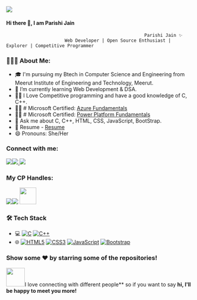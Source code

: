 [  
![](https://github.com/thompsonemerson/thompsonemerson/raw/master/cover-thompson.png)](https://github.com/thompsonemerson/thompsonemerson/raw/master/cover-thompson.png)

#### Hi there 👋, I am Parishi Jain

```
                                                    Parishi Jain ✨
                      Web Developer | Open Source Enthusiast | Explorer | Competitive Programmer

```

### 👨🏻‍💻 About Me:

-   🎓  I'm pursuing my Btech in Computer Science and Engineering from Meerut Institute of Engineering and Technology, Meerut.
-   🌱  I’m currently learning Web Development & DSA.
-  ✍🏻 I Love Competitive programming and have a good knowledge of C, C++.
- ✍🏻 # Microsoft Certified: [Azure Fundamentals](https://drive.google.com/file/d/1tYCOcvtObtzRjTnT1Os8aBTRn1S_yF1Y/view)
- ✍🏻 # Microsoft Certified: [Power Platform Fundamentals](https://drive.google.com/file/d/1jlkry-98rHWWxFriWGVyV0jzVpwwIf5x/view)
-   💬  Ask me about C, C++, HTML, CSS, JavaScript, BootStrap.
-   📃  Resume -  [Resume](https://drive.google.com/file/d/1RNojFjhIVI6uNDaBO1sWWKdELxsnJNbf/view?usp=sharing)
-   😄  Pronouns: She/Her

### Connect with me:
 [![](https://camo.githubusercontent.com/1598532a3542326fff0ea5e0481f39287c1a1a201b07b4fff95c5ecd6a30553e/68747470733a2f2f696d672e736869656c64732e696f2f62616467652f4c696e6b6564496e2d2532333030373742352e7376673f267374796c653d666c61742d737175617265266c6f676f3d6c696e6b6564696e266c6f676f436f6c6f723d7768697465)](https://www.linkedin.com/in/parishi-jain-bbb218210/)[![](https://camo.githubusercontent.com/420d9987aff329ec814250dc94ee265a58cb8374b59c026c004287f037bc2672/68747470733a2f2f696d672e736869656c64732e696f2f62616467652f4769746875622d2532333041304130412e7376673f267374796c653d666c61742d737175617265266c6f676f3d476974687562266c6f676f436f6c6f723d7768697465)  ](https://github.com/parishi-02)[![](https://camo.githubusercontent.com/571384769c09e0c66b45e39b5be70f68f552db3e2b2311bc2064f0d4a9f5983b/68747470733a2f2f696d672e736869656c64732e696f2f62616467652f476d61696c2d4431343833363f7374796c653d666f722d7468652d6261646765266c6f676f3d676d61696c266c6f676f436f6c6f723d7768697465)](mailto:parishijainiit@gmail.com) 

  

### My CP Handles:
[![](https://camo.githubusercontent.com/ce234f3fa46918a809815d3893b946e9d4bfddfec2eb2cc4d7f3ed61c34a32e3/68747470733a2f2f696d672e736869656c64732e696f2f62616467652f4c656574436f64652d3332333333303f7374796c653d666f722d7468652d6261646765266c6f676f3d6c656574636f6465266c6f676f436f6c6f723d463744463145)](https://leetcode.com/Parishi_Jain/)[![](https://camo.githubusercontent.com/5ea830d68d05691d78a22d8218da9619b062434ca683e0fa506dc143cd9475c4/68747470733a2f2f696d672e736869656c64732e696f2f62616467652f436f6465636865662d4646443433423f7374796c653d666f722d7468652d6261646765266c6f676f3d636f646563686566266c6f676f436f6c6f723d333036393938)](https://www.codechef.com/users/parijain_23)
<a href="https://www.hackerrank.com/Parishi_Jain?hr_r=1"> <img src='https://raw.githubusercontent.com/rahuldkjain/github-profile-readme-generator/master/src/images/icons/Social/hackerrank.svg' height=45px /></a>
###  🛠 Tech Stack

-   💻 [![C](https://camo.githubusercontent.com/62caedc20a3b8658cdc1902390e17292f1eb06f8eed3f7539cee2367a3f02934/68747470733a2f2f696d672e736869656c64732e696f2f62616467652f2d432d3030303030303f7374796c653d666f722d7468652d6261646765266c6f676f3d43)](https://camo.githubusercontent.com/62caedc20a3b8658cdc1902390e17292f1eb06f8eed3f7539cee2367a3f02934/68747470733a2f2f696d672e736869656c64732e696f2f62616467652f2d432d3030303030303f7374796c653d666f722d7468652d6261646765266c6f676f3d43)  [![C++](https://camo.githubusercontent.com/28bd49a59c122c3aea3cf54ac526126017e275c2ad96c248870f7753ee3a5822/68747470733a2f2f696d672e736869656c64732e696f2f62616467652f2d432b2b2d3030303030303f7374796c653d666f722d7468652d6261646765266c6f676f3d43253242253242266c6f676f436f6c6f723d303035393943)](https://camo.githubusercontent.com/28bd49a59c122c3aea3cf54ac526126017e275c2ad96c248870f7753ee3a5822/68747470733a2f2f696d672e736869656c64732e696f2f62616467652f2d432b2b2d3030303030303f7374796c653d666f722d7468652d6261646765266c6f676f3d43253242253242266c6f676f436f6c6f723d303035393943)  
-   🌐  [![HTML5](https://camo.githubusercontent.com/2391113fdeae79d8b9543dd2cce0dd6f256b9ca29685baad6c42cd6953c27673/68747470733a2f2f696d672e736869656c64732e696f2f62616467652f2d48544d4c352d3030303030303f7374796c653d666f722d7468652d6261646765266c6f676f3d48544d4c35)](https://camo.githubusercontent.com/2391113fdeae79d8b9543dd2cce0dd6f256b9ca29685baad6c42cd6953c27673/68747470733a2f2f696d672e736869656c64732e696f2f62616467652f2d48544d4c352d3030303030303f7374796c653d666f722d7468652d6261646765266c6f676f3d48544d4c35)  [![CSS3](https://camo.githubusercontent.com/46a95861c8a0ac8df683bbd233ac098b579fa275080351a5f48541f21560da85/68747470733a2f2f696d672e736869656c64732e696f2f62616467652f2d435353332d3030303030303f7374796c653d666f722d7468652d6261646765266c6f676f3d43535333)](https://camo.githubusercontent.com/46a95861c8a0ac8df683bbd233ac098b579fa275080351a5f48541f21560da85/68747470733a2f2f696d672e736869656c64732e696f2f62616467652f2d435353332d3030303030303f7374796c653d666f722d7468652d6261646765266c6f676f3d43535333)  [![JavaScript](https://camo.githubusercontent.com/0ea021110e1446e16c241b1d3a5c87ded0ff2e26d9c90ff002a4f8fc0a8731b6/68747470733a2f2f696d672e736869656c64732e696f2f62616467652f2d4a6176615363726970742d3030303030303f7374796c653d666f722d7468652d6261646765266c6f676f3d6a617661736372697074)](https://camo.githubusercontent.com/0ea021110e1446e16c241b1d3a5c87ded0ff2e26d9c90ff002a4f8fc0a8731b6/68747470733a2f2f696d672e736869656c64732e696f2f62616467652f2d4a6176615363726970742d3030303030303f7374796c653d666f722d7468652d6261646765266c6f676f3d6a617661736372697074) [![Bootstrap](https://camo.githubusercontent.com/1212071ae098f844291f2394b18dfab6aeeeecf20b9455d7a1c61092233a6bd4/68747470733a2f2f696d672e736869656c64732e696f2f62616467652f2d426f6f7473747261702d3030303030303f7374796c653d666f722d7468652d6261646765266c6f676f3d426f6f747374726170)](https://camo.githubusercontent.com/1212071ae098f844291f2394b18dfab6aeeeecf20b9455d7a1c61092233a6bd4/68747470733a2f2f696d672e736869656c64732e696f2f62616467652f2d426f6f7473747261702d3030303030303f7374796c653d666f722d7468652d6261646765266c6f676f3d426f6f747374726170)  


 



### Show some ❤️ by starring some of the repositories!


<img src='https://camo.githubusercontent.com/ec0df7b334d15078e980be8f26f35f1bd6f004eaa4a121db42fed361360c1817/68747470733a2f2f6d656469612e67697068792e636f6d2f6d656469612f4c6e516a7057614f4e386e68723231764e572f67697068792e676966' height=50px/>I love connecting with different people**  so if you want to say  **hi, I'll be happy to meet you more!** 
